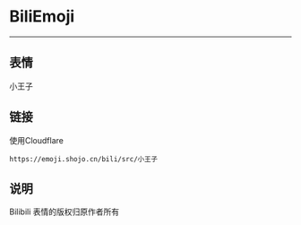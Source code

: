 # BiliEmoji
---
## 表情
小王子
## 链接
使用Cloudflare
```
https://emoji.shojo.cn/bili/src/小王子
```
## 说明
Bilibili 表情的版权归原作者所有
